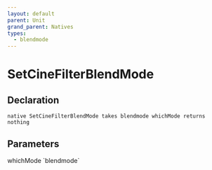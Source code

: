 ```yaml
---
layout: default
parent: Unit
grand_parent: Natives
types:
  - blendmode
---
```


# SetCineFilterBlendMode

## Declaration

```
native SetCineFilterBlendMode takes blendmode whichMode returns nothing
```

## Parameters
<dl>
  <dt>whichMode `blendmode`</dt>
  <dd></dd>
</dl>